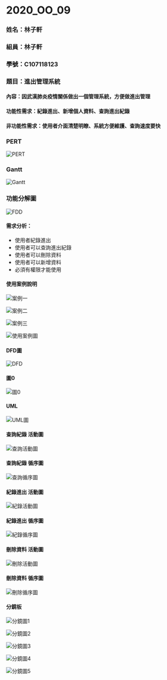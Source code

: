 # 2020_OO_09
### 姓名：林子軒
### 組員：林子軒
### 學號：C107118123 
### 題目：進出管理系統
#### 內容：因武漢肺炎疫情關係做出一個管理系統，方便做進出管理
#### 功能性需求：紀錄進出、新增個人資料、查詢進出紀錄
    
#### 非功能性需求：使用者介面清楚明瞭、系統方便維護、查詢速度要快
### PERT
![PERT](PERT.png "PERT")
### Gantt
![Gantt](Gantt.png "Gantt")
### 功能分解圖
![FDD](FDD.png "FDD")
#### 需求分析：
* 使用者紀錄進出
* 使用者可以查詢進出紀錄
* 使用者可以刪除資料
* 使用者可以新增資料
* 必須有權限才能使用
#### 使用案例說明
![案例一](案例一.png "案例一")

![案例二](案例2.png "案例二")

![案例三](案例三.PNG "案例三")

![使用案例圖](使用案例圖.PNG "使用案例圖")
#### DFD圖
![DFD](DFD.PNG "DFD")

#### 圖0
![圖0](圖0.PNG "圖0")

#### UML
![UML圖](UML圖.PNG "UML圖")

#### 查詢紀錄 活動圖
![查詢活動圖](查詢活動圖.PNG "查詢活動圖")

#### 查詢紀錄 循序圖
![查詢循序圖](查詢循序圖.PNG "查詢循序圖")

#### 紀錄進出 活動圖
![紀錄活動圖](紀錄活動圖.PNG "紀錄活動圖")

#### 紀錄進出 循序圖
![紀錄循序圖](紀錄循序圖.PNG "紀錄循序圖")

#### 刪除資料 活動圖
![刪除活動圖](刪除活動圖.PNG "刪除活動圖")

#### 刪除資料 循序圖
![刪除循序圖](刪除循序圖.PNG "刪除循序圖")

#### 分鏡板
![分鏡圖1](分鏡圖1.PNG "分鏡圖1")

![分鏡圖2](分鏡圖2.PNG "分鏡圖2")

![分鏡圖3](分鏡圖3.PNG "分鏡圖3")

![分鏡圖4](分鏡圖4.PNG "分鏡圖4")

![分鏡圖5](分鏡圖5.PNG "分鏡圖5")
